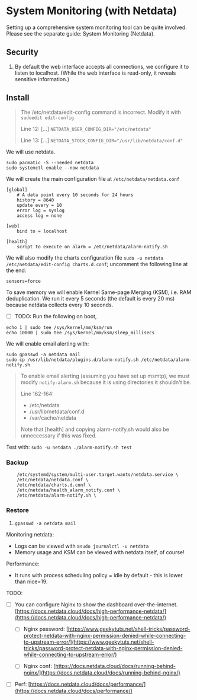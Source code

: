 # System Monitoring \(with Netdata\)

Setting up a comprehensive system monitoring tool can be quite involved. Please see the separate guide: System Monitoring \(Netdata\).

## Security

1. By default the web interface accepts all connections, we configure it to listen to localhost. \(While the web interface is read-only, it reveals sensitive information.\)

## Install

> The /etc/netdata/edit-config command is incorrect. Modify it with `sudoedit edit-config`
>
> Line 12: \[...\] `NETDATA_USER_CONFIG_DIR="/etc/netdata"`
>
> Line 13: \[...\] `NETDATA_STOCK_CONFIG_DIR="/usr/lib/netdata/conf.d"`

We will use netdata.

```
sudo pacmatic -S --needed netdata
sudo systemctl enable --now netdata
```

We will create the main configuration file at `/etc/netdata/netdata.conf`

```
[global]
    # A data point every 10 seconds for 24 hours
    history = 8640
    update every = 10
    error log = syslog
    access log = none

[web]
    bind to = localhost

[health]
    script to execute on alarm = /etc/netdata/alarm-notify.sh
```

We will also modify the charts configuration file  `sudo -u netdata /etc/netdata/edit-config charts.d.conf`; uncomment the following line at the end:

```
sensors=force
```

To save memory we will enable Kernel Same-page Merging \(KSM\), i.e. RAM deduplication. We run it every 5 seconds \(the default is every 20 ms\) because netdata collects every 10 seconds.

* [ ] TODO: Run the following on boot, 

```
echo 1 | sudo tee /sys/kernel/mm/ksm/run
echo 10000 | sudo tee /sys/kernel/mm/ksm/sleep_millisecs
```

We will enable email alerting with:

```
sudo gpasswd -a netdata mail
sudo cp /usr/lib/netdata/plugins.d/alarm-notify.sh /etc/netdata/alarm-notify.sh
```

> To enable email alerting \(assuming you have set up msmtp\), we must modify `notify-alarm.sh` because it is using directories it shouldn't be.
>
> Line 162-164:
>
> * /etc/netdata
> * /usr/lib/netdata/conf.d
> * /var/cache/netdata
>
> Note that \[health\] and copying alarm-notify.sh would also be unneccessary if this was fixed.

Test with: `sudo -u netdata ./alarm-notify.sh test`

### Backup

```
    /etc/systemd/system/multi-user.target.wants/netdata.service \
    /etc/netdata/netdata.conf \
    /etc/netdata/charts.d.conf \
    /etc/netdata/health_alarm_notify.conf \
    /etc/netdata/alarm-notify.sh \
```

### Restore

1. `gpasswd -a netdata mail`

Monitoring netdata:

* Logs can be viewed with s`sudo journalctl -u netdata`
* Memory usage and KSM can be viewed with netdata itself, of course!

Performance:

* It runs with process scheduling policy = idle by default - this is lower than nice=19.

TODO:

* [ ] You can configure Nginx to show the dashboard over-the-internet. [https://docs.netdata.cloud/docs/high-performance-netdata/](https://docs.netdata.cloud/docs/high-performance-netdata/)

  * [ ] Nginx password: [https://www.geekytuts.net/shell-tricks/password-protect-netdata-with-nginx-permission-denied-while-connecting-to-upstream-error/](https://www.geekytuts.net/shell-tricks/password-protect-netdata-with-nginx-permission-denied-while-connecting-to-upstream-error/)

  * [ ] Nginx conf: [https://docs.netdata.cloud/docs/running-behind-nginx/](https://docs.netdata.cloud/docs/running-behind-nginx/)

* [ ] Perf: [https://docs.netdata.cloud/docs/performance/](https://docs.netdata.cloud/docs/performance/)



